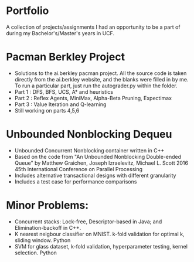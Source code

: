 # Portfolio
A collection of projects/assignments I had an opportunity to be a part of during my Bachelor's/Master's years in UCF.

# Pacman Berkley Project
- Solutions to the ai.berkley pacman project. All the source code is taken directly from the ai.berkley website, and the blanks were
  filled in by me. To run a particular part, just run the autograder.py within the folder.
- Part 1 : DFS, BFS, UCS, A* and heuristics
- Part 2 : Reflex Agents, MiniMax, Alpha-Beta Pruning, Expectimax
- Part 3 : Value Iteration and Q-learning
- Still working on parts 4,5,6

# Unbounded Nonblocking Dequeu
- Unbounded Concurrent Nonblocking container written in C++
- Based on the code from "An Unbounded Nonblocking Double-ended Queue" by Matthew Graichen, Joseph Izraelevitz, Michael L. Scott 2016 45th International Conference on Parallel Processing
- Includes alternative transactional designs with different granularity
- Includes a test case for performance comparisons 

# Minor Problems:
- Concurrent stacks: Lock-free, Descriptor-based in Java; and Elimination-backoff in C++.
- K nearest neigbour classifier on MNIST. k-fold validation for optimal k, sliding window. Python
- SVM for glass dataset, k-fold validation, hyperparameter testing, kernel selection. Python
